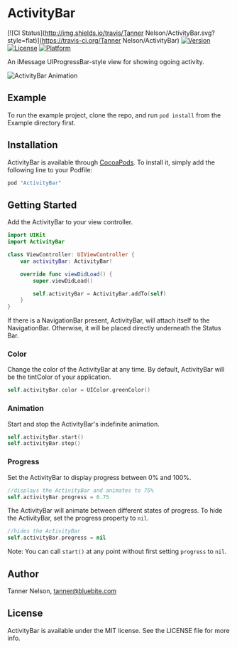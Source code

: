 # ActivityBar

[![CI Status](http://img.shields.io/travis/Tanner Nelson/ActivityBar.svg?style=flat)](https://travis-ci.org/Tanner Nelson/ActivityBar)
[![Version](https://img.shields.io/cocoapods/v/ActivityBar.svg?style=flat)](http://cocoapods.org/pods/ActivityBar)
[![License](https://img.shields.io/cocoapods/l/ActivityBar.svg?style=flat)](http://cocoapods.org/pods/ActivityBar)
[![Platform](https://img.shields.io/cocoapods/p/ActivityBar.svg?style=flat)](http://cocoapods.org/pods/ActivityBar)

An iMessage UIProgressBar-style view for showing ogoing activity.

![ActivityBar Animation](https://cloud.githubusercontent.com/assets/1342803/12491558/c7e82b1a-c049-11e5-9dd6-a4ff185d32c6.gif)

## Example

To run the example project, clone the repo, and run `pod install` from the Example directory first.

## Installation

ActivityBar is available through [CocoaPods](http://cocoapods.org). To install
it, simply add the following line to your Podfile:

```ruby
pod "ActivityBar"
```

## Getting Started

Add the ActivityBar to your view controller.

```swift
import UIKit
import ActivityBar

class ViewController: UIViewController {
    var activityBar: ActivityBar!

    override func viewDidLoad() {
        super.viewDidLoad()

        self.activityBar = ActivityBar.addTo(self)
    }
}
```

If there is a NavigationBar present, ActivityBar, will attach itself to the NavigationBar.
Otherwise, it will be placed directly underneath the Status Bar.

### Color

Change the color of the ActivityBar at any time.
By default, ActivityBar will be the tintColor of your application.

```swift
self.activityBar.color = UIColor.greenColor()
```

### Animation
Start and stop the ActivityBar's indefinite animation.

```swift
self.activityBar.start()
self.activityBar.stop()
```

### Progress
Set the ActivityBar to display progress between 0% and 100%. 

```swift
//displays the ActivityBar and animates to 75%
self.activityBar.progress = 0.75
```

The ActivityBar will animate between different states of progress. To hide the ActivityBar, set the progress property to `nil`. 

```swift
//hides the ActivityBar
self.activityBar.progress = nil
```

Note: You can call `start()` at any point without first setting `progress` to `nil`.

## Author

Tanner Nelson, tanner@bluebite.com

## License

ActivityBar is available under the MIT license. See the LICENSE file for more info.
